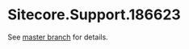 # Sitecore.Support.186623

See [master branch](https://github.com/sitecoresupport/Sitecore.Support.186623) for details.